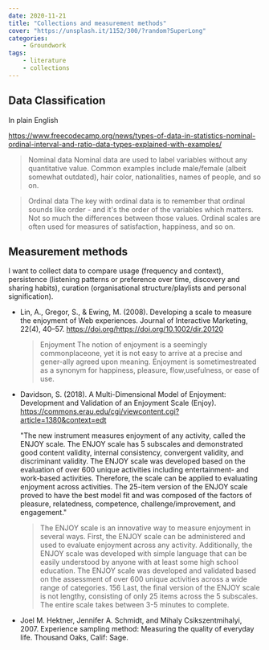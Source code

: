 ```yaml
---
date: 2020-11-21
title: "Collections and measurement methods"
cover: "https://unsplash.it/1152/300/?random?SuperLong"
categories: 
    - Groundwork
tags:
    - literature
    - collections
---
```


## Data Classification

In plain English

https://www.freecodecamp.org/news/types-of-data-in-statistics-nominal-ordinal-interval-and-ratio-data-types-explained-with-examples/

> Nominal data
> Nominal data are used to label variables without any quantitative value. Common examples include male/female (albeit somewhat outdated), hair color, nationalities, names of people, and so on. 

>Ordinal data
> The key with ordinal data is to remember that ordinal sounds like order - and it's the order of the variables which matters. Not so much the differences between those values.
> Ordinal scales are often used for measures of satisfaction, happiness, and so on.

## Measurement methods

I want to collect data to compare usage (frequency and context), persistence (listening patterns or preference over time, discovery and sharing habits), curation (organisational structure/playlists and personal signification).

- Lin, A., Gregor, S., & Ewing, M. (2008). Developing a scale to measure the enjoyment of Web experiences. Journal of Interactive Marketing, 22(4), 40–57. https://doi.org/https://doi.org/10.1002/dir.20120

  > Enjoyment The notion of enjoyment is a seemingly commonplaceone, yet it is not easy to arrive at a precise and gener-ally  agreed  upon  meaning.  Enjoyment  is  sometimestreated  as  a  synonym  for  happiness,  pleasure,  flow,usefulness,  or  ease  of  use.

- Davidson, S. (2018). A Multi-Dimensional Model of Enjoyment: Development and Validation of an Enjoyment Scale (Enjoy). https://commons.erau.edu/cgi/viewcontent.cgi?article=1380&context=edt

  "The new instrument measures enjoyment of any activity, called the ENJOY scale. The ENJOY scale has 5 subscales and demonstrated good content validity, internal consistency, convergent validity, and discriminant validity. The ENJOY scale was developed based on the evaluation of over 600 unique activities including entertainment- and work-based activities. Therefore, the scale can be applied to evaluating enjoyment across activities. The 25-item version of the ENJOY scale proved to have the best model fit and was composed of the factors of pleasure, relatedness, competence, challenge/improvement, and engagement."

  > The ENJOY scale is an innovative way to measure enjoyment in several ways. First, the
  ENJOY scale can be administered and used to evaluate enjoyment across any activity.
  Additionally, the ENJOY scale was developed with simple language that can be easily understood
  by anyone with at least some high school education. The ENJOY scale was developed and
  validated based on the assessment of over 600 unique activities across a wide range of categories. 
  156
  Last, the final version of the ENJOY scale is not lengthy, consisting of only 25 items across the 5
  subscales. The entire scale takes between 3-5 minutes to complete.



- Joel M. Hektner, Jennifer A. Schmidt, and Mihaly Csikszentmihalyi, 2007. Experience sampling method: Measuring the quality of everyday life. Thousand Oaks, Calif: Sage.


